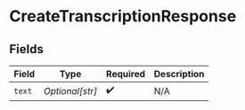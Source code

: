 # CreateTranscriptionResponse


## Fields

| Field              | Type               | Required           | Description        |
| ------------------ | ------------------ | ------------------ | ------------------ |
| `text`             | *Optional[str]*    | :heavy_check_mark: | N/A                |